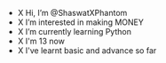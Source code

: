 - X Hi, I’m @ShaswatXPhantom
- X I’m interested in making MONEY
- X I’m currently learning Python
- X I'm 13 now
- X I've learnt basic and advance so far
                      
<!---
ShaswatXPhantom/ShaswatXPhantom is a ✨ special ✨ repository because its `README.md` (this file) appears on your GitHub profile.
You can click the Preview link to take a look at your changes.
--->
